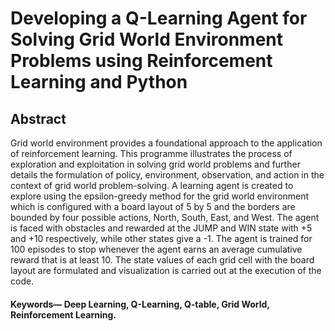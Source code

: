 # Developing a Q-Learning Agent for Solving Grid World Environment Problems using Reinforcement Learning and Python

## Abstract

Grid world environment provides a foundational approach to the application of reinforcement learning. This programme illustrates the process of exploration and exploitation in solving grid world problems and further details the formulation of policy, environment, observation, and action in the context of grid world problem-solving. A learning agent is created to explore using the epsilon-greedy method for the grid world environment which is configured with a board layout of 5 by 5 and the borders are bounded by four possible actions, North, South, East, and West. The agent is faced with obstacles and rewarded at the JUMP and WIN state with +5 and +10 respectively, while other states give a -1. The agent is trained for 100 episodes to stop whenever
the agent earns an average cumulative reward that is at least 10. The state values of each grid cell with the board layout are formulated and visualization is carried out at the execution of the code. 

#### Keywords— Deep Learning, Q-Learning, Q-table, Grid World, Reinforcement Learning.
